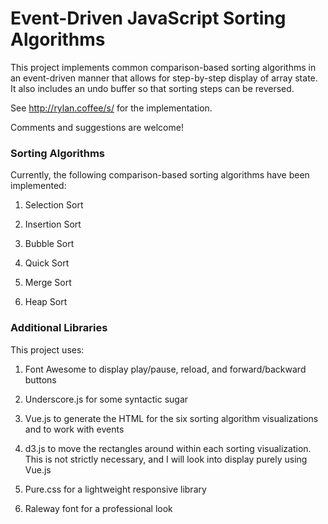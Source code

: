 # Event-Driven JavaScript Sorting Algorithms

This project implements common comparison-based sorting algorithms in an event-driven manner that allows for step-by-step display of array state. It also includes an undo buffer so that sorting steps can be reversed. 

See http://rylan.coffee/s/ for the implementation.

Comments and suggestions are welcome!

### Sorting Algorithms

Currently, the following comparison-based sorting algorithms have been implemented: 

1. Selection Sort

2. Insertion Sort

3. Bubble Sort

4. Quick Sort

5. Merge Sort

6. Heap Sort

### Additional Libraries

This project uses: 

1. Font Awesome to display play/pause, reload, and forward/backward buttons

2. Underscore.js for some syntactic sugar

3. Vue.js to generate the HTML for the six sorting algorithm visualizations and to work with events

4. d3.js to move the rectangles around within each sorting visualization. This is not strictly necessary, and I will look into display purely using Vue.js

5. Pure.css for a lightweight responsive library

6. Raleway font for a professional look

